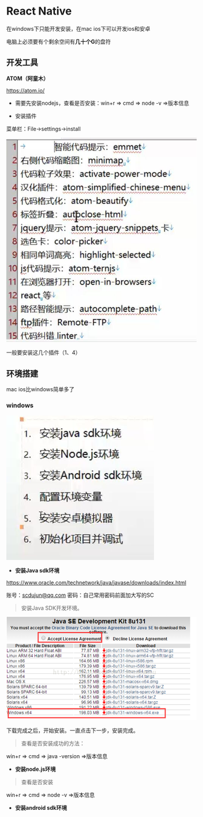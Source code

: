 # React Native

在windows下只能开发安装，在mac ios下可以开发ios和安卓

电脑上必须要有个剩余空间有**几十个G**的盘符

## 开发工具

**ATOM（阿童木）**

https://atom.io/

- 需要先安装nodejs，查看是否安装：win+r  => cmd =>  node -v =>版本信息

- 安装插件

菜单栏：File->settings->install

![rn1](RN.assets/rn1.jpg)

一般要安装这几个插件（1、4）

## 环境搭建

mac ios比windows简单多了

### windows

![rn2](RN.assets/rn2.jpg)

- **安装Java sdk环境**

https://www.oracle.com/technetwork/java/javase/downloads/index.html

账号：scdujun@qq.com 密码：自己常用密码前面加大写的SC

> 安装Java SDK开发环境。

![rn3](RN.assets/rn3.png)

下载完成之后，开始安装。一直点击下一步，安装完成。

> 查看是否安装成功的方法：

win+r  => cmd =>  java -version =>版本信息

- **安装node.js环境**

> 查看是否安装

win+r  => cmd =>  node -v =>版本信息

- **安装android sdk环境**